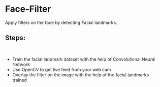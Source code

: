 # Face-Filter
<p>Apply filters on the face by detecting Facial landmarks.</p>
<p><h2>Steps:</h2></br>
<ul>
  <li>Train the facial landmark dataset with the help of Convolutional Neural Network</li>
  <li>Use OpenCV to get live feed from your web cam</li>
  <li>Overlay the filter on the image with the help of the facial landmarks trained</li>
</ul>

</p>
